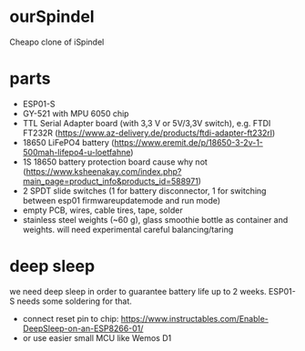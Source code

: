 # ourSpindel
Cheapo clone of iSpindel


# parts
- ESP01-S
- GY-521 with MPU 6050 chip
- TTL Serial Adapter board (with 3,3 V or 5V/3,3V switch), e.g. FTDI FT232R (https://www.az-delivery.de/products/ftdi-adapter-ft232rl)
- 18650 LiFePO4 battery (https://www.eremit.de/p/18650-3-2v-1-500mah-lifepo4-u-loetfahne)
- 1S 18650 battery protection board cause why not (https://www.ksheenakay.com/index.php?main_page=product_info&products_id=588971)
- 2 SPDT slide switches (1 for battery disconnector, 1 for switching between esp01 firmwareupdatemode and run mode)
- empty PCB, wires, cable tires, tape, solder
- stainless steel weights (~60 g), glass smoothie bottle as container and weights. will need experimental careful balancing/taring

# deep sleep
we need deep sleep in order to guarantee battery life up to 2 weeks. ESP01-S needs some soldering for that.
- connect reset pin to chip: https://www.instructables.com/Enable-DeepSleep-on-an-ESP8266-01/
- or use easier small MCU like Wemos D1
